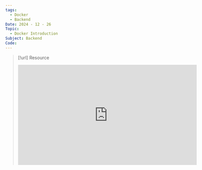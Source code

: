 ```yaml
---
tags:
  - Docker
  - Backend
Date: 2024 - 12 - 26
Topic:
  - Docker Introduction
Subject: Backend
Code:
---
```


> [!url] Resource
> <iframe width="560" height="315" src="https://www.youtube.com/embed/31k6AtW-b3Y?si=KnGaKWyVULB3YQcI" title="YouTube video player" frameborder="0" allow="accelerometer; autoplay; clipboard-write; encrypted-media; gyroscope; picture-in-picture; web-share" referrerpolicy="strict-origin-when-cross-origin" allowfullscreen></iframe>

